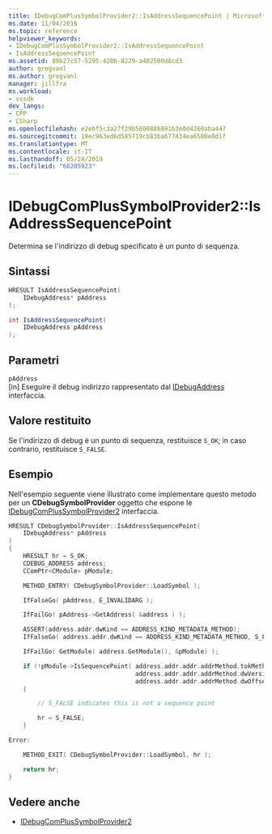 ```yaml
---
title: IDebugComPlusSymbolProvider2::IsAddressSequencePoint | Microsoft Docs
ms.date: 11/04/2016
ms.topic: reference
helpviewer_keywords:
- IDebugComPlusSymbolProvider2::IsAddressSequencePoint
- IsAddressSequencePoint
ms.assetid: 89b27c57-5295-428b-8229-a402500d8cd3
author: gregvanl
ms.author: gregvanl
manager: jillfra
ms.workload:
- vssdk
dev_langs:
- CPP
- CSharp
ms.openlocfilehash: e2ebf5c3a27f29b580088b891b3e0d4260aba447
ms.sourcegitcommit: 19ec963ed6d585719cb83ba677434ea6580e0d1f
ms.translationtype: MT
ms.contentlocale: it-IT
ms.lasthandoff: 05/24/2019
ms.locfileid: "66205923"
---
```

# <a name="idebugcomplussymbolprovider2isaddresssequencepoint"></a>IDebugComPlusSymbolProvider2::IsAddressSequencePoint
Determina se l'indirizzo di debug specificato è un punto di sequenza.

## <a name="syntax"></a>Sintassi

```cpp
HRESULT IsAddressSequencePoint(
    IDebugAddress* pAddress
);
```

```csharp
int IsAddressSequencePoint(
    IDebugAddress pAddress
);
```

## <a name="parameters"></a>Parametri
`pAddress`\
[in] Eseguire il debug indirizzo rappresentato dal [IDebugAddress](../../../extensibility/debugger/reference/idebugaddress.md) interfaccia.

## <a name="return-value"></a>Valore restituito
Se l'indirizzo di debug è un punto di sequenza, restituisce `S_OK`; in caso contrario, restituisce `S_FALSE`.

## <a name="example"></a>Esempio
Nell'esempio seguente viene illustrato come implementare questo metodo per un **CDebugSymbolProvider** oggetto che espone le [IDebugComPlusSymbolProvider2](../../../extensibility/debugger/reference/idebugcomplussymbolprovider2.md) interfaccia.

```cpp
HRESULT CDebugSymbolProvider::IsAddressSequencePoint(
    IDebugAddress* pAddress
)
{
    HRESULT hr = S_OK;
    CDEBUG_ADDRESS address;
    CComPtr<CModule> pModule;

    METHOD_ENTRY( CDebugSymbolProvider::LoadSymbol );

    IfFalseGo( pAddress, E_INVALIDARG );

    IfFailGo( pAddress->GetAddress( &address ) );

    ASSERT(address.addr.dwKind == ADDRESS_KIND_METADATA_METHOD);
    IfFalseGo( address.addr.dwKind == ADDRESS_KIND_METADATA_METHOD, S_FALSE );

    IfFailGo( GetModule( address.GetModule(), &pModule) );

    if (!pModule->IsSequencePoint( address.addr.addr.addrMethod.tokMethod,
                                   address.addr.addr.addrMethod.dwVersion,
                                   address.addr.addr.addrMethod.dwOffset ))
    {

        // S_FALSE indicates this is not a sequence point

        hr = S_FALSE;
    }

Error:

    METHOD_EXIT( CDebugSymbolProvider::LoadSymbol, hr );

    return hr;
}
```

## <a name="see-also"></a>Vedere anche
- [IDebugComPlusSymbolProvider2](../../../extensibility/debugger/reference/idebugcomplussymbolprovider2.md)
